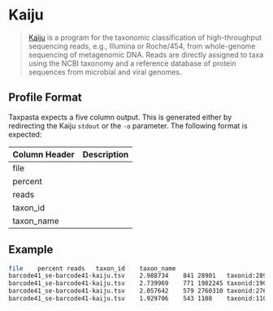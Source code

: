 # Kaiju

> [Kaiju](http://kaiju.binf.ku.dk/) is a program for the taxonomic classification of high-throughput sequencing reads, e.g., Illumina or Roche/454, from whole-genome sequencing of metagenomic DNA. Reads are directly assigned to taxa using the NCBI taxonomy and a reference database of protein sequences from microbial and viral genomes.

## Profile Format

Taxpasta expects a five column output.  This is generated either by redirecting the Kaiju `stdout` or the `-o` parameter. The following format is expected:

| Column Header | Description |
| ------------- | ----------- |
| file          |             |
| percent       |             |
| reads         |             |
| taxon_id      |             |
| taxon_name    |             |

## Example

```bash
file	percent	reads	taxon_id	taxon_name
barcode41_se-barcode41-kaiju.tsv	2.988734	841	28901	taxonid:28901
barcode41_se-barcode41-kaiju.tsv	2.739969	771	1902245	taxonid:1902245
barcode41_se-barcode41-kaiju.tsv	2.057642	579	2760310	taxonid:2760310
barcode41_se-barcode41-kaiju.tsv	1.929706	543	1108	taxonid:1108
```
